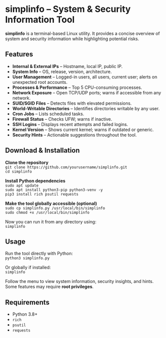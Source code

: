 # simplinfo – System & Security Information Tool

**simplinfo** is a terminal-based Linux utility. It provides a concise overview of system and security information while highlighting potential risks.

## Features

- **Internal & External IPs** – Hostname, local IP, public IP.  
- **System Info** – OS, release, version, architecture.  
- **User Management** – Logged-in users, all users, current user; alerts on unexpected root accounts.  
- **Processes & Performance** – Top 5 CPU-consuming processes.  
- **Network Exposure** – Open TCP/UDP ports; warns if accessible from any network.  
- **SUID/SGID Files** – Detects files with elevated permissions.  
- **World-Writable Directories** – Identifies directories writable by any user.  
- **Cron Jobs** – Lists scheduled tasks.  
- **Firewall Status** – Checks UFW; warns if inactive.  
- **SSH Logins** – Displays recent attempts and failed logins.  
- **Kernel Version** – Shows current kernel; warns if outdated or generic.  
- **Security Hints** – Actionable suggestions throughout the tool.

## Download & Installation

**Clone the repository**  
`git clone https://github.com/yourusername/simplinfo.git`  
`cd simplinfo`

**Install Python dependencies**  
`sudo apt update`  
`sudo apt install python3-pip python3-venv -y`  
`pip3 install rich psutil requests`

**Make the tool globally accessible (optional)**  
`sudo cp simplinfo.py /usr/local/bin/simplinfo`  
`sudo chmod +x /usr/local/bin/simplinfo`

Now you can run it from any directory using:  
`simplinfo`

## Usage

Run the tool directly with Python:  
`python3 simplinfo.py`

Or globally if installed:  
`simplinfo`

Follow the menu to view system information, security insights, and hints. Some features may require **root privileges**.

## Requirements

- Python 3.8+  
- `rich`  
- `psutil`  
- `requests`
